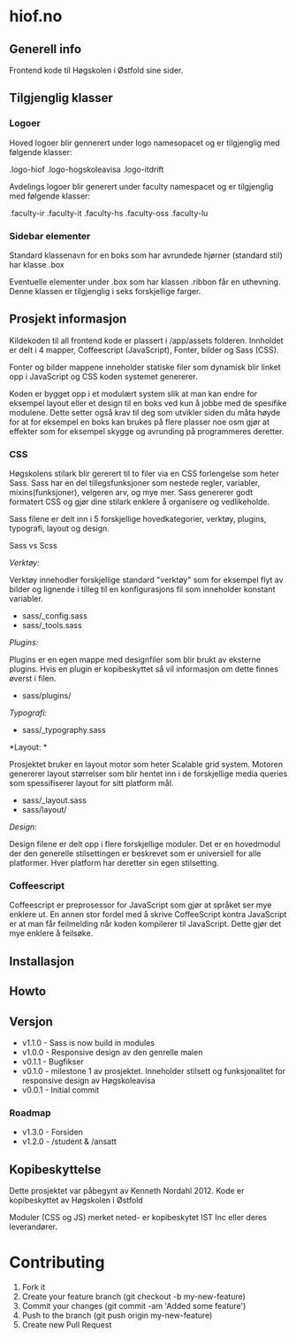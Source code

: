 # hiof.no

## Generell info

Frontend kode til Høgskolen i Østfold sine sider.


## Tilgjenglig klasser

### Logoer

Hoved logoer blir gennerert under logo namesopacet og er tilgjenglig med følgende klasser:

.logo-hiof
.logo-hogskoleavisa
.logo-itdrift


Avdelings logoer blir generert under faculty namespacet og er tilgjenglig med følgende klasser:

.faculty-ir
.faculty-it
.faculty-hs
.faculty-oss
.faculty-lu


### Sidebar elementer

Standard klassenavn for en boks som har avrundede hjørner (standard stil) har klasse .box

Eventuelle elementer under .box som har klassen .ribbon får en uthevning. Denne klassen er tilgjenglig i seks forskjellige farger.


## Prosjekt informasjon

Kildekoden til all frontend kode er plassert i /app/assets folderen. Innholdet er delt i 4 mapper, Coffeescript (JavaScript), Fonter, bilder og Sass (CSS).

Fonter og bilder mappene inneholder statiske filer som dynamisk blir linket opp i JavaScript og CSS koden systemet genererer.

Koden er bygget opp i et modulært system slik at man kan endre for eksempel layout eller et design til en boks ved kun å jobbe med de spesifike modulene. Dette setter også krav til deg som utvikler siden du måta høyde for at for eksempel en boks kan brukes på flere plasser noe osm gjør at effekter som for eksempel skygge og avrunding på programmeres deretter.


### CSS

Høgskolens stilark blir gererert til to filer via en CSS forlengelse som heter Sass. Sass har en del tillegsfunksjoner som nestede regler, variabler, mixins(funksjoner), velgeren arv, og mye mer. Sass genererer godt formatert CSS og gjør dine stilark enklere å organisere og vedlikeholde.

Sass filene er delt inn i 5 forskjellige hovedkategorier, verktøy, plugins, typografi, layout og design.

Sass vs Scss


*Verktøy:*

Verktøy innehodler forskjellige standard "verktøy" som for eksempel flyt av bilder og lignende i tilleg til en konfigurasjons fil som inneholder konstant variabler.


* sass/_config.sass
* sass/_tools.sass

*Plugins:*


Plugins er en egen mappe med designfiler som blir brukt av eksterne plugins. Hvis en plugin er kopibeskyttet så vil informasjon om dette finnes øverst i filen.  

* sass/plugins/


*Typografi:*

* sass/_typography.sass


*Layout: *

Prosjektet bruker en layout motor som heter Scalable grid system. Motoren genererer layout størrelser som blir hentet inn i de forskjellige media queries som spessifiserer layout for sitt platform mål.


* sass/_layout.sass
* sass/layout/


*Design:*

Design filene er delt opp i flere forskjellige moduler. Det er en hovedmodul der den generelle stilsettingen er beskrevet som er universiell for alle platformer. Hver platform har deretter sin egen stilsetting.


### Coffeescript

Coffeescript er preprosessor for JavaScript som gjør at språket ser mye enklere ut. En annen stor fordel med å skrive CoffeeScript kontra JavaScript er at man får feilmelding når koden kompilerer til JavaScript. Dette gjør det mye enklere å feilsøke.






## Installasjon



## Howto




## Versjon

* v1.1.0 - Sass is now build in modules
* v1.0.0 - Responsive design av den genrelle malen
* v0.1.1 - Bugfikser
* v0.1.0 - milestone 1 av prosjektet. Inneholder stilsett og funksjonalitet for responsive design av Høgskoleavisa
* v0.0.1 - Initial commit

### Roadmap

* v1.3.0 - Forsiden
* v1.2.0 - /student & /ansatt



## Kopibeskyttelse

Dette prosjektet var påbegynt av Kenneth Nordahl 2012.
Kode er kopibeskyttet av Høgskolen i Østfold

Moduler (CSS og JS) merket neted- er kopibeskytet IST Inc eller deres leverandører.




# Contributing

1. Fork it
2. Create your feature branch (git checkout -b my-new-feature)
3. Commit your changes (git commit -am 'Added some feature')
4. Push to the branch (git push origin my-new-feature)
5. Create new Pull Request